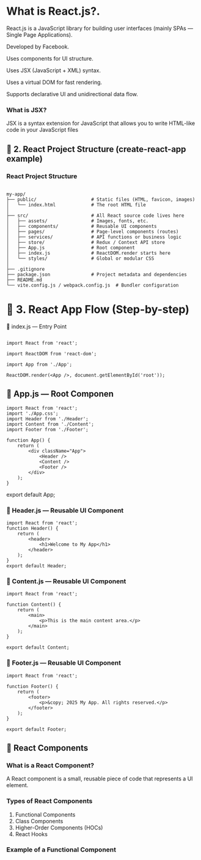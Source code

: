 # What is React.js?.
React.js is a JavaScript library for building user interfaces (mainly SPAs — Single Page Applications).

Developed by Facebook.

Uses components for UI structure.

Uses JSX (JavaScript + XML) syntax.

Uses a virtual DOM for fast rendering.

Supports declarative UI and unidirectional data flow.

### What is JSX?
JSX is a syntax extension for JavaScript that allows you to write HTML-like code in your JavaScript files

## 📁 2. React Project Structure (create-react-app example)


### React Project Structure
```

my-app/
├── public/                    # Static files (HTML, favicon, images)
│   └── index.html             # The root HTML file
│
├── src/                       # All React source code lives here
│   ├── assets/                # Images, fonts, etc.
│   ├── components/            # Reusable UI components
│   ├── pages/                 # Page-level components (routes)
│   ├── services/              # API functions or business logic
│   ├── store/                 # Redux / Context API store
│   ├── App.js                 # Root component
│   ├── index.js               # ReactDOM.render starts here
│   └── styles/                # Global or modular CSS
│
├── .gitignore
├── package.json               # Project metadata and dependencies
├── README.md
└── vite.config.js / webpack.config.js  # Bundler configuration
```

# 🔄 3. React App Flow (Step-by-step)
🔹 index.js — Entry Point
```

import React from 'react';

import ReactDOM from 'react-dom';

import App from './App';

ReactDOM.render(<App />, document.getElementById('root'));
```

## 🔹 App.js — Root Componen
```
import React from 'react';
import './App.css';
import Header from './Header';
import Content from './Content';
import Footer from './Footer';

function App() {
    return (
        <div className="App">
            <Header />
            <Content />
            <Footer />
        </div>
    );
}
```
export default App;

### 🔹 Header.js — Reusable UI Component
```
import React from 'react';
function Header() {
    return (
        <header>
            <h1>Welcome to My App</h1>
        </header>
    );
}  
export default Header;
```
### 🔹 Content.js — Reusable UI Component
```
import React from 'react';

function Content() {
    return (
        <main>
            <p>This is the main content area.</p>
        </main>
    );
}

export default Content;
```
### 🔹 Footer.js — Reusable UI Component
```
import React from 'react';

function Footer() {
    return (
        <footer>
            <p>&copy; 2025 My App. All rights reserved.</p>
        </footer>
    );
}

export default Footer;

```

        





## 📁 React Components
### What is a React Component?
A React component is a small, reusable piece of code that represents a UI element.
### Types of React Components
1. Functional Components
2. Class Components
3. Higher-Order Components (HOCs)
4. React Hooks
### Example of a Functional Component
